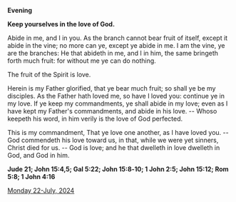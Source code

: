 **Evening**

**Keep yourselves in the love of God.**
 
Abide in me, and I in you. As the branch cannot bear fruit of itself, except it abide in the vine; no more can ye, except ye abide in me. I am the vine, ye are the branches: He that abideth in me, and I in him, the same bringeth forth much fruit: for without me ye can do nothing.
 
The fruit of the Spirit is love.
 
Herein is my Father glorified, that ye bear much fruit; so shall ye be my disciples. As the Father hath loved me, so have I loved you: continue ye in my love. If ye keep my commandments, ye shall abide in my love; even as I have kept my Father's commandments, and abide in his love. -- Whoso keepeth his word, in him verily is the love of God perfected.
 
This is my commandment, That ye love one another, as I have loved you. -- God commendeth his love toward us, in that, while we were yet sinners, Christ died for us. -- God is love; and he that dwelleth in love dwelleth in God, and God in him.  

**Jude 21; John 15:4,5; Gal 5:22; John 15:8‑10; 1 John 2:5; John 15:12; Rom 5:8; 1 John 4:16**

[Monday 22-July, 2024](https://t.me/daily_light)
